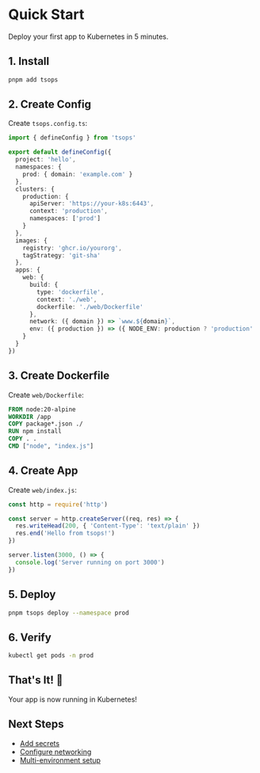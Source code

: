 # Quick Start

Deploy your first app to Kubernetes in 5 minutes.

## 1. Install

```bash
pnpm add tsops
```

## 2. Create Config

Create `tsops.config.ts`:

```typescript
import { defineConfig } from 'tsops'

export default defineConfig({
  project: 'hello',
  namespaces: {
    prod: { domain: 'example.com' }
  },
  clusters: {
    production: {
      apiServer: 'https://your-k8s:6443',
      context: 'production',
      namespaces: ['prod']
    }
  },
  images: {
    registry: 'ghcr.io/yourorg',
    tagStrategy: 'git-sha'
  },
  apps: {
    web: {
      build: {
        type: 'dockerfile',
        context: './web',
        dockerfile: './web/Dockerfile'
      },
      network: ({ domain }) => `www.${domain}`,
      env: ({ production }) => ({ NODE_ENV: production ? 'production' : 'development' })
    }
  }
})
```

## 3. Create Dockerfile

Create `web/Dockerfile`:

```dockerfile
FROM node:20-alpine
WORKDIR /app
COPY package*.json ./
RUN npm install
COPY . .
CMD ["node", "index.js"]
```

## 4. Create App

Create `web/index.js`:

```javascript
const http = require('http')

const server = http.createServer((req, res) => {
  res.writeHead(200, { 'Content-Type': 'text/plain' })
  res.end('Hello from tsops!')
})

server.listen(3000, () => {
  console.log('Server running on port 3000')
})
```

## 5. Deploy

```bash
pnpm tsops deploy --namespace prod
```

## 6. Verify

```bash
kubectl get pods -n prod
```

## That's It! 🎉

Your app is now running in Kubernetes!

## Next Steps

- [Add secrets](/guide/secrets)
- [Configure networking](/guide/networking)
- [Multi-environment setup](/guide/multi-environment)


